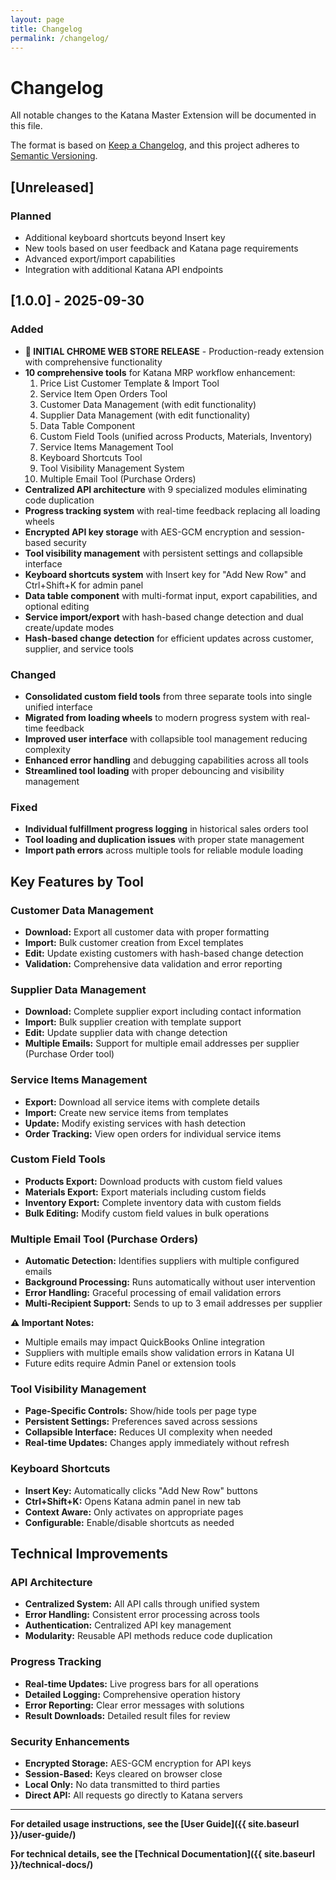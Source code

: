 ```yaml
---
layout: page
title: Changelog
permalink: /changelog/
---
```


# Changelog

All notable changes to the Katana Master Extension will be documented in this file.

The format is based on [Keep a Changelog](https://keepachangelog.com/en/1.0.0/), and this project adheres to [Semantic Versioning](https://semver.org/spec/v2.0.0.html).

## [Unreleased]

### Planned
- Additional keyboard shortcuts beyond Insert key  
- New tools based on user feedback and Katana page requirements
- Advanced export/import capabilities
- Integration with additional Katana API endpoints

## [1.0.0] - 2025-09-30

### Added
- **🎉 INITIAL CHROME WEB STORE RELEASE** - Production-ready extension with comprehensive functionality
- **10 comprehensive tools** for Katana MRP workflow enhancement:
  1. Price List Customer Template & Import Tool
  2. Service Item Open Orders Tool  
  3. Customer Data Management (with edit functionality)
  4. Supplier Data Management (with edit functionality)
  5. Data Table Component
  6. Custom Field Tools (unified across Products, Materials, Inventory)
  7. Service Items Management Tool
  8. Keyboard Shortcuts Tool
  9. Tool Visibility Management System
  10. Multiple Email Tool (Purchase Orders)
- **Centralized API architecture** with 9 specialized modules eliminating code duplication
- **Progress tracking system** with real-time feedback replacing all loading wheels
- **Encrypted API key storage** with AES-GCM encryption and session-based security
- **Tool visibility management** with persistent settings and collapsible interface
- **Keyboard shortcuts system** with Insert key for "Add New Row" and Ctrl+Shift+K for admin panel
- **Data table component** with multi-format input, export capabilities, and optional editing
- **Service import/export** with hash-based change detection and dual create/update modes
- **Hash-based change detection** for efficient updates across customer, supplier, and service tools

### Changed
- **Consolidated custom field tools** from three separate tools into single unified interface
- **Migrated from loading wheels** to modern progress system with real-time feedback
- **Improved user interface** with collapsible tool management reducing complexity
- **Enhanced error handling** and debugging capabilities across all tools
- **Streamlined tool loading** with proper debouncing and visibility management

### Fixed
- **Individual fulfillment progress logging** in historical sales orders tool
- **Tool loading and duplication issues** with proper state management
- **Import path errors** across multiple tools for reliable module loading

## Key Features by Tool

### Customer Data Management
- **Download:** Export all customer data with proper formatting
- **Import:** Bulk customer creation from Excel templates
- **Edit:** Update existing customers with hash-based change detection
- **Validation:** Comprehensive data validation and error reporting

### Supplier Data Management  
- **Download:** Complete supplier export including contact information
- **Import:** Bulk supplier creation with template support
- **Edit:** Update supplier data with change detection
- **Multiple Emails:** Support for multiple email addresses per supplier (Purchase Order tool)

### Service Items Management
- **Export:** Download all service items with complete details
- **Import:** Create new service items from templates
- **Update:** Modify existing services with hash detection
- **Order Tracking:** View open orders for individual service items

### Custom Field Tools
- **Products Export:** Download products with custom field values
- **Materials Export:** Export materials including custom fields
- **Inventory Export:** Complete inventory data with custom fields
- **Bulk Editing:** Modify custom field values in bulk operations

### Multiple Email Tool (Purchase Orders)
- **Automatic Detection:** Identifies suppliers with multiple configured emails
- **Background Processing:** Runs automatically without user intervention
- **Error Handling:** Graceful processing of email validation errors
- **Multi-Recipient Support:** Sends to up to 3 email addresses per supplier

**⚠️ Important Notes:**
- Multiple emails may impact QuickBooks Online integration
- Suppliers with multiple emails show validation errors in Katana UI
- Future edits require Admin Panel or extension tools

### Tool Visibility Management
- **Page-Specific Controls:** Show/hide tools per page type
- **Persistent Settings:** Preferences saved across sessions
- **Collapsible Interface:** Reduces UI complexity when needed
- **Real-time Updates:** Changes apply immediately without refresh

### Keyboard Shortcuts
- **Insert Key:** Automatically clicks "Add New Row" buttons
- **Ctrl+Shift+K:** Opens Katana admin panel in new tab
- **Context Aware:** Only activates on appropriate pages
- **Configurable:** Enable/disable shortcuts as needed

## Technical Improvements

### API Architecture
- **Centralized System:** All API calls through unified system
- **Error Handling:** Consistent error processing across tools
- **Authentication:** Centralized API key management
- **Modularity:** Reusable API methods reduce code duplication

### Progress Tracking
- **Real-time Updates:** Live progress bars for all operations
- **Detailed Logging:** Comprehensive operation history
- **Error Reporting:** Clear error messages with solutions
- **Result Downloads:** Detailed result files for review

### Security Enhancements
- **Encrypted Storage:** AES-GCM encryption for API keys
- **Session-Based:** Keys cleared on browser close
- **Local Only:** No data transmitted to third parties
- **Direct API:** All requests go directly to Katana servers

---

**For detailed usage instructions, see the [User Guide]({{ site.baseurl }}/user-guide/)**

**For technical details, see the [Technical Documentation]({{ site.baseurl }}/technical-docs/)**
